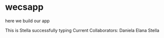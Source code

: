 # wecsapp

here we build our app

This is Stella successfully typing
Current Collaborators:
Daniela
Elana
Stella
